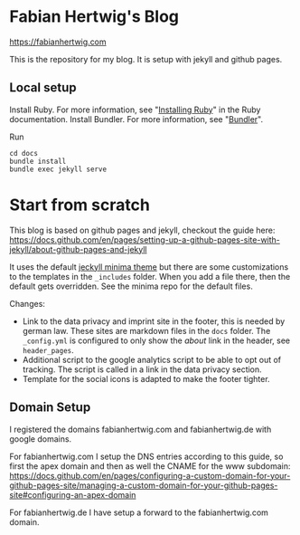 # Fabian Hertwig's Blog

<https://fabianhertwig.com>

This is the repository for my blog. It is setup with jekyll and github pages.

## Local setup

Install Ruby. For more information, see "[Installing Ruby](https://www.ruby-lang.org/en/documentation/installation/)" in the Ruby documentation.
Install Bundler. For more information, see "[Bundler](https://bundler.io/)".

Run

    cd docs
    bundle install
    bundle exec jekyll serve

# Start from scratch

This blog is based on github pages and jekyll, checkout the guide here: https://docs.github.com/en/pages/setting-up-a-github-pages-site-with-jekyll/about-github-pages-and-jekyll

It uses the default [jeckyll minima theme](https://github.com/jekyll/minima) but there are some customizations to the templates in the `_includes` folder. When you add a file there, then the default gets overridden. See the minima repo for the default files.

Changes:
- Link to the data privacy and imprint site in the footer, this is needed by german law. These sites are markdown files in the `docs` folder. The `_config.yml` is configured to only show the *about* link in the header, see `header_pages`.
- Additional script to the google analytics script to be able to opt out of tracking. The script is called in a link in the data privacy section.
- Template for the social icons is adapted to make the footer tighter.

## Domain Setup

I registered the domains fabianhertwig.com and fabianhertwig.de with google domains. 

For fabianhertwig.com I setup the DNS entries according to this guide, so first the apex domain and then as well the CNAME for the www subdomain: https://docs.github.com/en/pages/configuring-a-custom-domain-for-your-github-pages-site/managing-a-custom-domain-for-your-github-pages-site#configuring-an-apex-domain

For fabianhertwig.de I have setup a forward to the fabianhertwig.com domain.